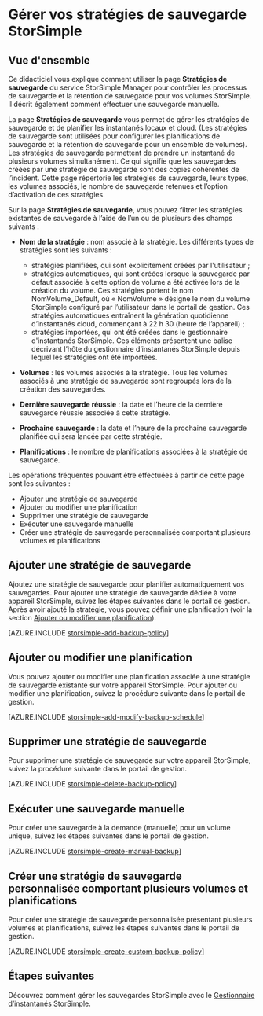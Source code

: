 <properties 
   pageTitle="Gestion de vos stratégies de sauvegarde StorSimple | Microsoft Azure"
   description="Explique comment utiliser le service du gestionnaire d’instantanés StorSimple pour créer et gérer des tâches de sauvegarde et des planifications de sauvegarde."
   services="storsimple"
   documentationCenter="NA"
   authors="SharS"
   manager="adinah"
   editor=""/>
<tags 
   ms.service="storsimple"
   ms.devlang="NA"
   ms.topic="article"
   ms.tgt_pltfrm="NA"
   ms.workload="TBD"
   ms.date="06/17/2015"
   ms.author="v-sharos"/>

# Gérer vos stratégies de sauvegarde StorSimple

## Vue d'ensemble

Ce didacticiel vous explique comment utiliser la page **Stratégies de sauvegarde** du service StorSimple Manager pour contrôler les processus de sauvegarde et la rétention de sauvegarde pour vos volumes StorSimple. Il décrit également comment effectuer une sauvegarde manuelle.

La page **Stratégies de sauvegarde** vous permet de gérer les stratégies de sauvegarde et de planifier les instantanés locaux et cloud. (Les stratégies de sauvegarde sont utilisées pour configurer les planifications de sauvegarde et la rétention de sauvegarde pour un ensemble de volumes). Les stratégies de sauvegarde permettent de prendre un instantané de plusieurs volumes simultanément. Ce qui signifie que les sauvegardes créées par une stratégie de sauvegarde sont des copies cohérentes de l’incident. Cette page répertorie les stratégies de sauvegarde, leurs types, les volumes associés, le nombre de sauvegarde retenues et l’option d’activation de ces stratégies.

Sur la page **Stratégies de sauvegarde**, vous pouvez filtrer les stratégies existantes de sauvegarde à l’aide de l’un ou de plusieurs des champs suivants :

- **Nom de la stratégie** : nom associé à la stratégie. Les différents types de stratégies sont les suivants :

   - stratégies planifiées, qui sont explicitement créées par l'utilisateur ;
   - stratégies automatiques, qui sont créées lorsque la sauvegarde par défaut associée à cette option de volume a été activée lors de la création du volume. Ces stratégies portent le nom NomVolume_Default, où « NomVolume » désigne le nom du volume StorSimple configuré par l’utilisateur dans le portail de gestion. Ces stratégies automatiques entraînent la génération quotidienne d’instantanés cloud, commençant à 22 h 30 (heure de l’appareil) ;
   - stratégies importées, qui ont été créées dans le gestionnaire d'instantanés StorSimple. Ces éléments présentent une balise décrivant l’hôte du gestionnaire d’instantanés StorSimple depuis lequel les stratégies ont été importées.

- **Volumes** : les volumes associés à la stratégie. Tous les volumes associés à une stratégie de sauvegarde sont regroupés lors de la création des sauvegardes.

- **Dernière sauvegarde réussie** : la date et l’heure de la dernière sauvegarde réussie associée à cette stratégie.

- **Prochaine sauvegarde** : la date et l’heure de la prochaine sauvegarde planifiée qui sera lancée par cette stratégie.

- **Planifications** : le nombre de planifications associées à la stratégie de sauvegarde.

Les opérations fréquentes pouvant être effectuées à partir de cette page sont les suivantes :

- Ajouter une stratégie de sauvegarde 
- Ajouter ou modifier une planification 
- Supprimer une stratégie de sauvegarde 
- Exécuter une sauvegarde manuelle 
- Créer une stratégie de sauvegarde personnalisée comportant plusieurs volumes et planifications 

## Ajouter une stratégie de sauvegarde

Ajoutez une stratégie de sauvegarde pour planifier automatiquement vos sauvegardes. Pour ajouter une stratégie de sauvegarde dédiée à votre appareil StorSimple, suivez les étapes suivantes dans le portail de gestion. Après avoir ajouté la stratégie, vous pouvez définir une planification (voir la section [Ajouter ou modifier une planification](#add-or-modify-a-schedule)).

[AZURE.INCLUDE [storsimple-add-backup-policy](../../includes/storsimple-add-backup-policy.md)]


## Ajouter ou modifier une planification

Vous pouvez ajouter ou modifier une planification associée à une stratégie de sauvegarde existante sur votre appareil StorSimple. Pour ajouter ou modifier une planification, suivez la procédure suivante dans le portail de gestion.

[AZURE.INCLUDE [storsimple-add-modify-backup-schedule](../../includes/storsimple-add-modify-backup-schedule.md)]

## Supprimer une stratégie de sauvegarde

Pour supprimer une stratégie de sauvegarde sur votre appareil StorSimple, suivez la procédure suivante dans le portail de gestion.

[AZURE.INCLUDE [storsimple-delete-backup-policy](../../includes/storsimple-delete-backup-policy.md)]


## Exécuter une sauvegarde manuelle

Pour créer une sauvegarde à la demande (manuelle) pour un volume unique, suivez les étapes suivantes dans le portail de gestion.

[AZURE.INCLUDE [storsimple-create-manual-backup](../../includes/storsimple-create-manual-backup.md)]

## Créer une stratégie de sauvegarde personnalisée comportant plusieurs volumes et planifications

Pour créer une stratégie de sauvegarde personnalisée présentant plusieurs volumes et planifications, suivez les étapes suivantes dans le portail de gestion.

[AZURE.INCLUDE [storsimple-create-custom-backup-policy](../../includes/storsimple-create-custom-backup-policy.md)]


## Étapes suivantes

Découvrez comment gérer les sauvegardes StorSimple avec le [Gestionnaire d’instantanés StorSimple](https://msdn.microsoft.com/library/azure/dn772365.aspx).

<!---HONumber=July15_HO4-->